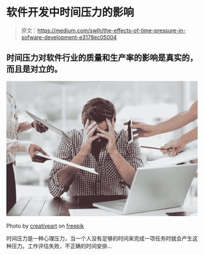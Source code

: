 # 软件开发中时间压力的影响

> 原文：<https://medium.com/swlh/the-effects-of-time-pressure-in-sofware-development-e3178ec05004>

## 时间压力对软件行业的质量和生产率的影响是真实的，而且是对立的。

![](img/d2f6b1324471de1e84b787d5ac156157.png)

Photo by [creativeart](https://www.freepik.com/creativeart) on [freepik](http://www.freepik.com)

时间压力是一种心理压力，当一个人没有足够的时间来完成一项任务时就会产生这种压力。工作评估失败，不正确的时间安排…